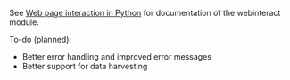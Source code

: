 See [Web page interaction in Python](https://blog.pg12.org/web-page-interaction-in-python) for documentation of the webinteract module.

To-do (planned):
 - Better error handling and improved error messages
 - Better support for data harvesting
